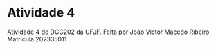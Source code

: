 # Atividade 4
Atividade 4 de DCC202 da UFJF. Feita por João Victor Macedo Ribeiro
Matrícula 202335011

